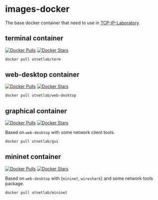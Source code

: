 # images-docker

The base docker container that need to use in [TCP-IP-Laboratory](https://github.com/UT-Network-Lab/TCP-IP-Laboratory).

## terminal container

[![Docker Pulls](https://img.shields.io/docker/pulls/utnetlab/term.svg)](https://hub.docker.com/r/utnetlab/term/)
[![Docker Stars](https://img.shields.io/docker/stars/utnetlab/term.svg)](https://hub.docker.com/r/utnetlab/term/)

```bash
docker pull utnetlab/term
```

## web-desktop container

[![Docker Pulls](https://img.shields.io/docker/pulls/utnetlab/web-desktop.svg)](https://hub.docker.com/r/utnetlab/web-desktop/)
[![Docker Stars](https://img.shields.io/docker/stars/utnetlab/web-desktop.svg)](https://hub.docker.com/r/utnetlab/web-desktop/)

```bash
docker pull utnetlab/web-desktop
```

## graphical container

[![Docker Pulls](https://img.shields.io/docker/pulls/utnetlab/gui.svg)](https://hub.docker.com/r/utnetlab/gui/)
[![Docker Stars](https://img.shields.io/docker/stars/utnetlab/gui.svg)](https://hub.docker.com/r/utnetlab/gui/)

Based on `web-desktop` with some network client tools.

```bash
docker pull utnetlab/gui
```

## mininet container

[![Docker Pulls](https://img.shields.io/docker/pulls/utnetlab/mininet.svg)](https://hub.docker.com/r/utnetlab/mininet/)
[![Docker Stars](https://img.shields.io/docker/stars/utnetlab/mininet.svg)](https://hub.docker.com/r/utnetlab/mininet/)

Based on `web-desktop` with {`mininet`, `wireshark`} and some network tools package.

```bash
docker pull utnetlab/mininet
```
